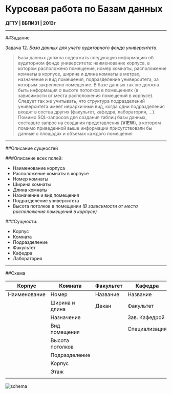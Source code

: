 # Курсовая работа по Базам данных

__ДГТУ | ВБПИ31 | 2013г__

---

##Задание

Задача 12. _База данных для учета аудиторного фонда университета._

>База данных должна содержать следующую информацию об аудиторном фонде университета: наименование корпуса, в котором расположено помещение, номер комнаты, расположение комнаты в корпусе, ширина и длина комнаты в метрах, назначение и вид помещения, подразделение университета, за которым закреплено помещение. В базе данных так же должна быть информация о высоте потолков в помещениях (в зависимости от места расположения помещений в корпусе). Следует так же учитывать, что структура подразделений университета имеет иерархичный вид, когда одни подразделения входят в соства других (факультет, кафедра, лаборатория, ...).  
>Помимо SQL-запросов для создания таблиц базы данных, составьте запрос на создания представления (__VIEW__), в котором помимо приведенной выше информации присутствовали бы данные о площадях и объемах каждого помещения

---

##Описание сущностей

###Описание всех полей:
+ Наименование корпуса  
+ Расположение комнаты в корпусе  
+ Номер комнаты  
+ Ширина комнаты  
+ Длина комнаты  
+ Назначение и вид помещения  
+ Подразделение университета  
+ Высота потолков в помещении _(В зависимости от места расположения помещений в корпусе)_  

###Сущности:
+ Корпус  
+ Комната  
+ Подразделение  
+ Факультет  
+ Кафедра  
+ Лаборатория  

---

##Схема

| Корпус       | Комната            | Факультет   | Кафедра          | Лаборатория    |
| ---          | ---                | ---         | ---              | ---            |
| Наименование | Номер              | Название    | Название         | Кафедра        |
|              | Ширина и длина     | Декан       | Факультет        | Ответственный  |
|              | Назначение         |             | Зав. Кафедрой    |                |
|              | Вид помещения      |             | Специализация    |                |
|              | Высота потолков    |             |                  |                |
|              | Подразделение      |             |                  |                |
|              | Корпус             |             |                  |                |
|              | Этаж               |             |                  |                |
|              |                    |             |                  |                |


![schema](https://bitbucket.org/wiruzx/db-coursework/raw/c4ca2d467e7fc6baf246b888435f017c9093b74b/schema.png)

